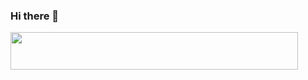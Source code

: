 ### Hi there 👋

<img src="https://spotify-now-playing-svg-git-main-inuayasha.vercel.app/api" width="460" height="60">
